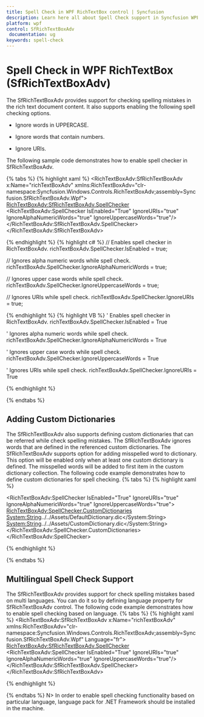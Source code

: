 ```yaml
---
title: Spell Check in WPF RichTextBox control | Syncfusion
description: Learn here all about Spell Check support in Syncfusion WPF RichTextBox (SfRichTextBoxAdv) control and more.
platform: wpf
control: SfRichTextBoxAdv
 documentation: ug
keywords: spell-check
---
```

# Spell Check in WPF RichTextBox (SfRichTextBoxAdv)

The SfRichTextBoxAdv provides support for checking spelling mistakes in the rich text document content. It also supports enabling the following spell checking options.

* Ignore words in UPPERCASE.

* Ignore words that contain numbers.

* Ignore URIs.


The following sample code demonstrates how to enable spell checker in SfRichTextBoxAdv.

{% tabs %}
{% highlight xaml %}
<RichTextBoxAdv:SfRichTextBoxAdv x:Name="richTextBoxAdv"  xmlns:RichTextBoxAdv="clr-namespace:Syncfusion.Windows.Controls.RichTextBoxAdv;assembly=Syncfusion.SfRichTextBoxAdv.Wpf">
    <RichTextBoxAdv:SfRichTextBoxAdv.SpellChecker>
        <RichTextBoxAdv:SpellChecker IsEnabled="True" IgnoreURIs="true" IgnoreAlphaNumericWords="true" IgnoreUppercaseWords="true"/>
    </RichTextBoxAdv:SfRichTextBoxAdv.SpellChecker>
</RichTextBoxAdv:SfRichTextBoxAdv>


{% endhighlight %}
{% highlight c# %}
// Enables spell checker in RichTextBoxAdv.
richTextBoxAdv.SpellChecker.IsEnabled = true;

// Ignores alpha numeric words while spell check.
richTextBoxAdv.SpellChecker.IgnoreAlphaNumericWords = true;

// Ignores upper case words while spell check.
richTextBoxAdv.SpellChecker.IgnoreUppercaseWords = true;

// Ignores URIs while spell check.
richTextBoxAdv.SpellChecker.IgnoreURIs = true;


{% endhighlight %}
{% highlight VB %}
' Enables spell checker in RichTextBoxAdv.
richTextBoxAdv.SpellChecker.IsEnabled = True

' Ignores alpha numeric words while spell check.
richTextBoxAdv.SpellChecker.IgnoreAlphaNumericWords = True

' Ignores upper case words while spell check.
richTextBoxAdv.SpellChecker.IgnoreUppercaseWords = True

' Ignores URIs while spell check.
richTextBoxAdv.SpellChecker.IgnoreURIs = True


{% endhighlight %}

{% endtabs %}

## Adding Custom Dictionaries

The SfRichTextBoxAdv also supports defining custom dictionaries that can be referred while check spelling mistakes. The SfRichTextBoxAdv ignores words that are defined in the referenced custom dictionaries. The SfRichTextBoxAdv supports option for adding misspelled word to dictionary. This option will be enabled only when at least one custom dictionary is defined. The misspelled words will be added to first item in the custom dictionary collection.
The following code example demonstrates how to define custom dictionaries for spell checking.
{% tabs %}
{% highlight xaml %}
<!-- xmlns:System="clr-namespace:System;assembly=mscorlib" -->
<!-- xmlns:RichTextBoxAdv="clr-namespace:Syncfusion.Windows.Controls.RichTextBoxAdv;assembly=Syncfusion.SfRichTextBoxAdv.Wpf" -->

<RichTextBoxAdv:SpellChecker IsEnabled="True" IgnoreURIs="true" IgnoreAlphaNumericWords="true" IgnoreUppercaseWords="true">
    <RichTextBoxAdv:SpellChecker.CustomDictionaries>
        <System:String>../../Assets/DefaultDictionary.dic</System:String>
        <System:String>../../Assets/CustomDictionary.dic</System:String>
    </RichTextBoxAdv:SpellChecker.CustomDictionaries>
</RichTextBoxAdv:SpellChecker>



{% endhighlight %}

{% endtabs %}

## Multilingual Spell Check Support

The SfRichTextBoxAdv provides support for check spelling mistakes based on multi languages. You can do it so by defining language property for SfRichTextBoxAdv control.
The following code example demonstrates how to enable spell checking based on language.
{% tabs %}
{% highlight xaml %}
<RichTextBoxAdv:SfRichTextBoxAdv x:Name="richTextBoxAdv"  xmlns:RichTextBoxAdv="clr-namespace:Syncfusion.Windows.Controls.RichTextBoxAdv;assembly=Syncfusion.SfRichTextBoxAdv.Wpf" Language="fr">
    <RichTextBoxAdv:SfRichTextBoxAdv.SpellChecker>
        <RichTextBoxAdv:SpellChecker IsEnabled="True" IgnoreURIs="true" IgnoreAlphaNumericWords="true" IgnoreUppercaseWords="true"/>
    </RichTextBoxAdv:SfRichTextBoxAdv.SpellChecker>
</RichTextBoxAdv:SfRichTextBoxAdv>



{% endhighlight %}

{% endtabs %}
N> In order to enable spell checking functionality based on particular language, language pack for .NET Framework should be installed in the machine.
